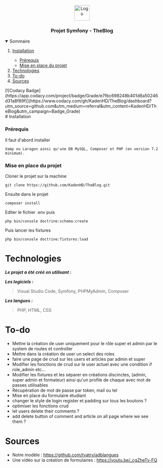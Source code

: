 <br />
<p align="center">
    <img src="https://www.promeo-formation.fr/themes/custom/promeo/img/logos/logo_promeo_white.svg" alt="Logo" height="50px"><br>
    <h3 align="center">Projet Symfony - TheBlog </h3>
    
<details open="open">
  <summary>Sommaire</summary>
  <ol>
    <li>
      <a href="#Installation">Installation</a>
    </li>
    <ul>
        <li>
            <a href="#prérequis">Prérequis</a>
        </li>
        <li>
            <a href="#mise-en-place-du-projet">Mise en place du projet</a>
        </li>
    </ul>
    <li>
      <a href="#Technologies">Technologies</a>
    </li>
    <li>
      <a href="#To-do">To-do</a>
    </li>
    <li>
      <a href="#Sources">Sources</a>
    </li>
</details>
[![Codacy Badge](https://app.codacy.com/project/badge/Grade/e7fbc698248b401d8a50246d31a8f89f)](https://www.codacy.com/gh/KadenHD/TheBlog/dashboard?utm_source=github.com&amp;utm_medium=referral&amp;utm_content=KadenHD/TheBlog&amp;utm_campaign=Badge_Grade) <br>   
# Installation

### Prérequis

Il faut d'abord installer

```
Xamp ou Laragon ainsi qu'une DB MySQL, Composer et PHP (en version 7.2 minimum).
```

### Mise en place du projet

Cloner le projet sur la machine

```
git clone https://github.com/KadenHD/TheBlog.git
```

Ensuite dans le projet

```
composer install
```

Editer le fichier .env puis

```
php bin/console doctrine:schema:create
```

Puis lancer les fixtures

```
php bin/console doctrine:fixtures:load
```
# Technologies

***Le projet a été créé en utilisant :***

***Les logiciels :***

> Visual Studio Code,
> Symfony,
> PHPMyAdmin,
> Composer

***Les langues :***

> PHP,
> HTML,
> CSS

# To-do
- Mettre la création de user uniquement pour le rôle super et admin par le system de routes et controller
- Mettre dans la création de user un select des roles
- faire une page de crud sur les users et articles par admin et super
- Modifier les fonctions de crud sur le user actuel avec une condition if role_admin etc...
- Modifier les fixtures et les séparer en créations discinctes, (admin, super admin et formateur) ainsi qu'un profile de chaque avec mot de passes utilisables
- Récupération de mot de passe par token, mail ou tel
- Mise en place du formulaire étudiant
- changer le style de login register et padding sur tous les boutons ?
- optimiser les fonctions crud
- let users delete their comments ?
- add delete button of comment and article on all page where we see them ?

# Sources
- Notre modèle : https://github.com/tvatry/adblangues <br>
- Une vidéo sur la création de formulaires : https://youtu.be/_cgZheTv-FQ
